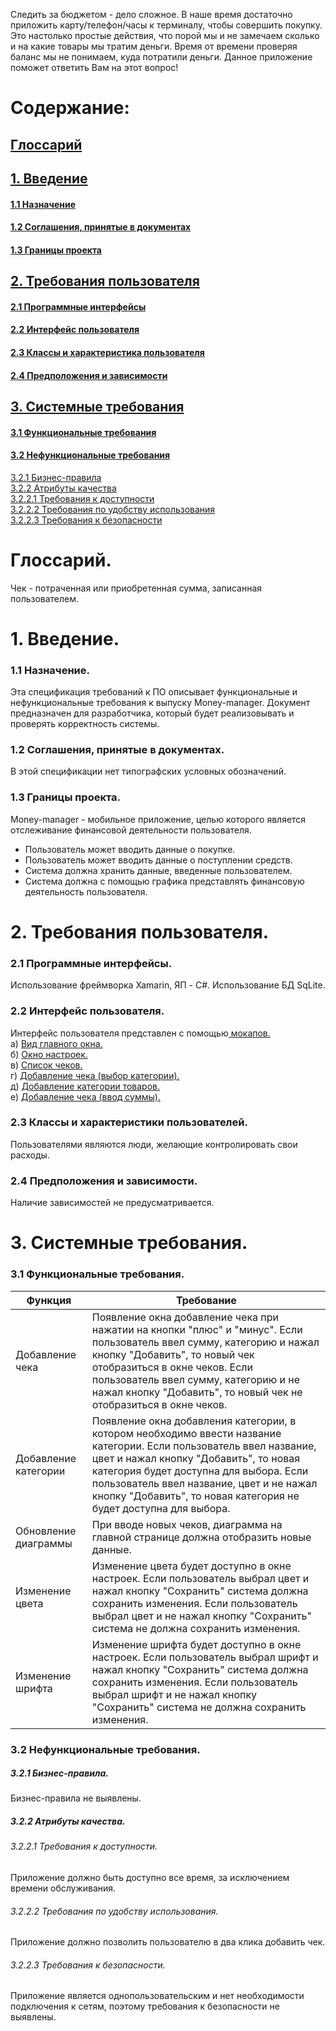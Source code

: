 Следить за бюджетом - дело сложное. В наше время достаточно приложить карту/телефон/часы к терминалу, чтобы совершить покупку. Это настолько простые действия, что порой мы и не замечаем сколько и на какие товары мы тратим деньги. Время от времени проверяя баланс мы не понимаем, куда потратили деньги. Данное приложение поможет ответить Вам на этот вопрос! 

<h1>Содержание:</h1> 
<h2><a href="#Глоссарий">Глоссарий</a></h2> 
<h2><a href="#Введение">1. Введение</a></h2> 
<h4><a href="#Назначение">1.1 Назначение</a></h4> 
<h4><a href="#Соглашения">1.2 Соглашения, принятые в документах</a></h4> 
<h4><a href="#Границы">1.3 Границы проекта</a></h4> 
<h2><a href="#Требования пользователя">2. Требования пользователя</a></h2> 
<h4><a href="#Программные интерфейсы">2.1 Программные интерфейсы</a></h4> 
<h4><a href="#Интерфейс пользователя">2.2 Интерфейс пользователя</a></h4> 
<h4><a href="#Классы и характеристика пользователя">2.3 Классы и характеристика пользователя</a></h4> 
<h4><a href="#Предположения и зависимости">2.4 Предположения и зависимости</a></h4> 
<h2><a href="#Системные требования">3. Системные требования</a></h2> 
<h4><a href="#Функциональные требования">3.1 Функциональные требования</a></h4> 
<h4><a href="#Нефункциональные требования">3.2 Нефункциональные требования</a></h4> 
<a href="#Бизнес-правила">3.2.1 Бизнес-правила</a><br> 
<a href="#Атрибуты качества">3.2.2 Атрибуты качества</a><br> 
<a href="#Требования к доступности">3.2.2.1 Требования к доступности</a><br> 
<a href="#Требования по удобству использования">3.2.2.2 Требования по удобству использования</a><br> 
<a href="#Требования к безопасности">3.2.2.3 Требования к безопасности</a><br> 

<h1><a name="Глоссарий">Глоссарий.</h1></a> 
Чек - потраченная или приобретенная сумма, записанная пользователем.<br> 

<h1><a name="Введение">1. Введение.</a></h1> 
<h3><a name="Назначение">1.1 Назначение.</a></h3> 
<p>Эта спецификация требований к ПО описывает функциональные и нефункциональные требования к выпуску Money-manager. Документ предназначен для разработчика, который будет реализовывать и проверять корректность системы.</p> 
<h3><a name="Соглашения">1.2 Соглашения, принятые в документах.</a.></h3> 
<p>В этой спецификации нет типографских условных обозначений.</p> 
<h3><a name="Границы">1.3 Границы проекта.</a></h3> 
<p>Money-manager - мобильное приложение, целью которого является отслеживание финансовой деятельности пользователя.</p> 
<ul> 
<li>Пользователь может вводить данные о покупке.</li> 
<li>Пользователь может вводить данные о поступлении средств.</li> 
<li>Система должна хранить данные, введенные пользователем.</li> 
<li>Система должна с помощью графика представлять финансовую деятельность пользователя.</li> 
</ul> 

<h1><a name="Требования пользователя">2. Требования пользователя.</a></h1> 
<h3><a name="Программные интерфейсы">2.1 Программные интерфейсы.</a></h3> 
Использование фреймворка Xamarin, ЯП - C#. Использование БД SqLite. 
<h3><a name="Интерфейс пользователя">2.2 Интерфейс пользователя.</a></h3> 
Интерфейс пользователя представлен с помощью<a href="https://github.com/DanaKlimova/Money-Manager/tree/master/Mockups"> мокапов.</a><br> 
а) <a href="https://github.com/DanaKlimova/Money-Manager/blob/master/Mockups/MainWindow.jpg">Вид главного окна.</a><br> 
б) <a href="https://github.com/DanaKlimova/Money-Manager/blob/master/Mockups/Settings.jpg">Окно настроек.</a><br> 
в) <a href="https://github.com/DanaKlimova/Money-Manager/blob/master/Mockups/CashVoucherList.jpg">Список чеков.</a><br> 
г) <a href="https://github.com/DanaKlimova/Money-Manager/blob/master/Mockups/AddCashVoucher(category).jpg">Добавление чека (выбор категории).</a><br> 
д) <a href="https://github.com/DanaKlimova/Money-Manager/blob/master/Mockups/AddItemCategory.jpg">Добавление категории товаров.</a><br> 
е) <a href="https://github.com/DanaKlimova/Money-Manager/blob/master/Mockups/AddCashVoucher(amount).jpg">Добавление чека (ввод суммы).</a><br> 
<h3><a name="Классы и характеристика пользователя">2.3 Классы и характеристики пользователей.</a></h3>
 
Пользователями являются люди, желающие контролировать свои расходы. 
<h3><a name="Предположения и зависимости">2.4 Предположения и зависимости.</a></h3> 
Наличие зависимостей не предусматривается. 
<h1><a name="Системные требования">3. Системные требования.</a></h1> 
<h3><a name="Функциональные требования">3.1 Функциональные требования.</a></h3> 

|Функция| Требование | 
|--|--| 
|Добавление чека | Появление окна добавление чека при нажатии на кнопки "плюс" и "минус". Если пользователь ввел сумму, категорию и нажал кнопку "Добавить", то новый чек отобразиться в окне чеков. Если пользователь ввел сумму, категорию и не нажал кнопку "Добавить", то новый чек не отобразиться в окне чеков.| 
|Добавление категории | Появление окна добавления категории, в котором необходимо ввести название категории. Если пользователь ввел название, цвет и нажал кнопку "Добавить", то новая категория будет доступна для выбора. Если пользователь ввел название, цвет и не нажал кнопку "Добавить", то новая категория не будет доступна для выбора.| 
|Обновление диаграммы | При вводе новых чеков, диаграмма на главной странице должна отобразить новые данные. | 
|Изменение цвета | Изменение цвета будет доступно в окне настроек. Если пользователь выбрал цвет и нажал кнопку "Сохранить" система должна сохранить изменения. Если пользователь выбрал цвет и не нажал кнопку "Сохранить" система не должна сохранить изменения.| 
|Изменение шрифта | Изменение шрифта будет доступно в окне настроек. Если пользователь выбрал шрифт и нажал кнопку "Сохранить" система должна сохранить изменения. Если пользователь выбрал шрифт и не нажал кнопку "Сохранить" система не должна сохранить изменения.| 

<h3><a name="Нефункциональные требования">3.2 Нефункциональные требования.</a></h3> 
<h5><a name="Бизнес-правила">3.2.1 Бизнес-правила.</a></h5> 
Бизнес-правила не выявлены. 
<h5><a name="Атрибуты качества">3.2.2 Атрибуты качества.</a></h5> 
<h6><a name="Требования к доступности">3.2.2.1 Требования к доступности.</a></h6> 
Приложение должно быть доступно все время, за исключением времени обслуживания. 
<h6><a name="Требования по удобству использования">3.2.2.2 Требования по удобству использования.</a></h6> 
Приложение должно позволить пользователю в два клика добавить чек. 
<h6><a name="Требования к безопасности">3.2.2.3 Требования к безопасности.</a></h6> 
Приложение является однопользовательским и нет необходимости подключения к сетям, поэтому требования к безопасности не выявлены.
